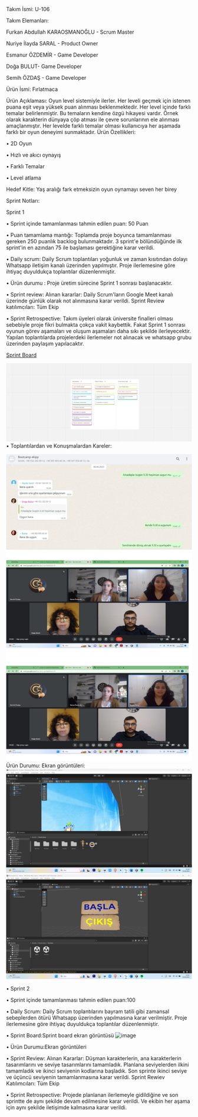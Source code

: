 Takım İsmi: U-106

Takım Elemanları: 

Furkan Abdullah KARAOSMANOĞLU - Scrum Master

Nuriye İlayda SARAL - Product Owner

Esmanur ÖZDEMİR - Game Developer

Doğa BULUT- Game Developer

Semih ÖZDAŞ - Game Developer

Ürün İsmi: Fırlatmaca

Ürün Açıklaması: Oyun level sistemiyle ilerler. Her leveli geçmek için istenen puana eşit veya yüksek puan alınması beklenmektedir. Her level içinde farklı temalar belirlenmiştir. Bu temaların kendine özgü hikayesi vardır. Örnek olarak karakterin dünyaya çöp atması ile çevre sorunlarının ele alınması amaçlanmıştır. Her levelde farklı temalar olması kullanıcıya her aşamada farklı bir oyun deneyimi sunmaktadır. 
Ürün Özellikleri: 

•	2D Oyun

•	Hızlı ve akıcı oynayış

•	Farklı Temalar

•	Level atlama

Hedef Kitle: Yaş aralığı fark etmeksizin oyun oynamayı seven her birey 

Sprint Notları: 

Sprint 1

•	Sprint içinde tamamlanması tahmin edilen puan: 50 Puan

•	Puan tamamlama mantığı: Toplamda proje boyunca tamamlanması gereken 250 puanlık backlog bulunmaktadır. 3 sprint'e bölündüğünde ilk sprint'in en azından 75 ile başlaması gerektiğine karar verildi.

•	Daily scrum: Daily Scrum toplantıları yoğunluk ve zaman kısıtından dolayı Whatsapp iletişim kanalı üzerinden yapılmıştır. Proje ilerlemesine göre ihtiyaç duyuldukça toplantılar düzenlenmiştir.

•	Ürün durumu : Proje üretim sürecine Sprint 1 sonrası başlanacaktır.

•	Sprint review: Alınan kararlar: Daily Scrum'ların Google Meet kanalı üzerinde günlük olarak not alınmasına karar verildi. Sprint Review katılımcıları: Tüm Ekip

•	Sprint Retrospective: Takım üyeleri olarak üniversite finalleri olması sebebiyle proje fikri bulmakta çokça vakit kaybettik. Fakat Sprint 1 sonrası oyunun görev aşamaları ve oluşum aşamaları daha sıkı şekilde ilerleyecektir. Yapılan toplantılarda projelerdeki ilerlemeler not alınacak ve whatsapp grubu üzerinden paylaşım yapılacaktır. 

<a href="https://miro.com/app/board/uXjVM9RamFY=/?share_link_id=260274713448">Sprint Board</a>

![alt text](https://github.com/Bootcamp106/Sprint1/blob/main/Sprint%20board.jpg)
•	Toplantılardan ve Konuşmalardan Kareler: 

![alt text](https://github.com/Bootcamp106/Sprint1/blob/main/whatsapp.jpg)
![alt text](https://github.com/Bootcamp106/Sprint1/blob/main/Toplant%C4%B1.jpg)
![alt text](https://github.com/Bootcamp106/Sprint1/blob/main/Toplant%C4%B1.jpg)
Ürün Durumu: Ekran görüntüleri:
![alt text](https://github.com/Bootcamp106/Sprint1/blob/main/Ekran%20g%C3%B6r%C3%BCnt%C3%BCs%C3%BC%202023-06-20%20111619.jpg)
![alt text](https://github.com/Bootcamp106/Sprint1/blob/main/Ekran%20g%C3%B6r%C3%BCnt%C3%BCs%C3%BC%202023-06-20%20112117.jpg)



•	Sprint 2

•	Sprint içinde tamamlanması tahmin edilen puan:100

•	Daily Scrum: Daily Scrum toplantılarını bayram tatili gibi zamansal sebeplerden ötürü Whatsapp üzerinden yapılmasına karar verilmiştir. Proje ilerlemesine göre ihtiyaç duyuldukça toplantılar düzenlenmiştir.

•	Sprint Board:Sprint board ekran görüntüsü
![image](https://github.com/Bootcamp106/Sprint1/assets/135750192/ad523faf-9529-4fc0-898c-e304acb0b1c0)

•	Ürün Durumu:Ekran görüntüleri

•	Sprint Review: Alınan Kararlar: Düşman karakterlerin, ana karakterlerin tasarımlarını ve seviye tasarımlarını tamamladık. Planlana seviyelerden ilkini tamamladık ve ikinci seviyenin kodlarına başladık. Son sprinte ikinci seviye ve üçüncü seviyenin tamamlanmasına karar verildi. 
Sprint Rewiev Katılımcıları: Tüm Ekip 


•	Sprint Retrospective: Projede planlanan ilerlemeyle gidildiğine ve son sprintte de aynı şekilde devam edilmesine karar verildi. Ve ekibin her aşama için aynı şekilde iletişimde kalmasına karar verildi.
